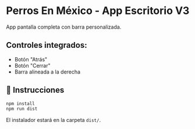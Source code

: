 # Perros En México - App Escritorio V3

App pantalla completa con barra personalizada.

## Controles integrados:
- Botón "Atrás"
- Botón "Cerrar"
- Barra alineada a la derecha

## 🚀 Instrucciones

```bash
npm install
npm run dist
```

El instalador estará en la carpeta `dist/`.